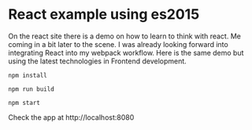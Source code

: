 # React example using es2015

On the react site there is a demo on how to learn to think with react. Me coming in a bit later to the scene. I was already looking forward into integrating React into my webpack workflow. Here is the same demo but using the latest technologies in Frontend development.

``
npm install 
``

``
npm run build
``
  
``
npm start 
``

Check the app at http://localhost:8080
